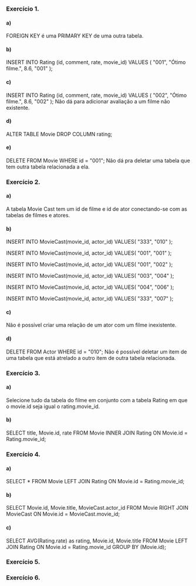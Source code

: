 ### Exercício 1.

#### a)
FOREIGN KEY é uma PRIMARY KEY de uma outra tabela.

#### b)

INSERT INTO Rating (id, comment, rate, movie_id)
VALUES (
	"001",
	"Ótimo filme.",
    8.6,
    "001"
);

#### c)

INSERT INTO Rating (id, comment, rate, movie_id)
VALUES (
	"002",
	"Ótimo filme.",
    8.6,
    "002"
);
Não dá para adicionar avaliação a um filme não existente.

#### d)

ALTER TABLE Movie
DROP COLUMN rating;

#### e)

DELETE FROM Movie
WHERE id = "001";
Não dá pra deletar uma tabela que tem outra tabela relacionada a ela.

### Exercício 2.

#### a)
A tabela Movie Cast tem um id de filme e id de ator conectando-se com as tabelas de filmes e atores.

#### b)
INSERT INTO MovieCast(movie_id, actor_id)
VALUES(
	"333",
    "010"
);

INSERT INTO MovieCast(movie_id, actor_id)
VALUES(
	"001",
    "001"
);

INSERT INTO MovieCast(movie_id, actor_id)
VALUES(
	"001",
    "002"
);

INSERT INTO MovieCast(movie_id, actor_id)
VALUES(
	"003",
    "004"
);

INSERT INTO MovieCast(movie_id, actor_id)
VALUES(
	"004",
    "006"
);

INSERT INTO MovieCast(movie_id, actor_id)
VALUES(
	"333",
    "007"
);

####  c) 
Não é possível criar uma relação de um ator com um filme inexistente.

####  d)
DELETE FROM Actor
WHERE id = "010";
Não é possível deletar um item de uma tabela que está atrelado a outro item de outra tabela relacionada.

### Exercício 3.

#### a)
Selecione tudo da tabela do filme em conjunto com a tabela Rating em que o movie.id seja igual o rating.movie_id.

#### b)
SELECT title, Movie.id, rate FROM Movie
INNER JOIN Rating
ON Movie.id = Rating.movie_id;


### Exercício 4.

#### a)
SELECT * FROM Movie
LEFT JOIN Rating
ON Movie.id = Rating.movie_id;

#### b)

SELECT Movie.id, Movie.title, MovieCast.actor_id FROM Movie
RIGHT JOIN MovieCast
ON Movie.id = MovieCast.movie_id;

#### c)

SELECT AVG(Rating.rate) as rating, Movie.id, Movie.title FROM Movie
LEFT JOIN Rating
ON Movie.id = Rating.movie_id
GROUP BY (Movie.id);

### Exercício 5.

### Exercício 6.